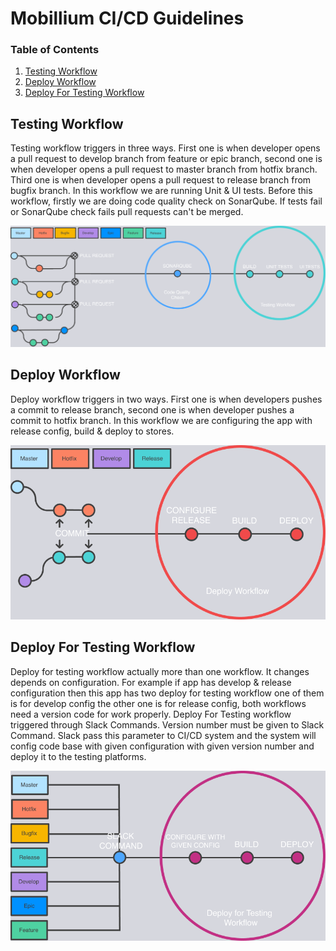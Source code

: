 

# Mobillium CI/CD Guidelines

### Table of Contents

1. [Testing Workflow](#testing)
1. [Deploy Workflow](#release-bugfix)
1. [Deploy For Testing Workflow](#hotfix)


<a name="testing"></a>
## Testing Workflow

Testing workflow triggers in three ways. First one is when developer opens a pull request to develop branch from feature or epic branch, second one is when developer opens a pull request to master branch from hotfix branch. Third one is when developer opens a pull request to release branch from bugfix branch. In this workflow we are running Unit & UI tests. Before this workflow, firstly we are doing code quality check on SonarQube. If tests fail or SonarQube check fails pull requests can't be merged.

![](Images/testing.png)

<a name="deploy"></a>
## Deploy Workflow

Deploy workflow triggers in two ways. First one is when developers pushes a commit to release branch, second one is when developer pushes a commit to hotfix branch. In this workflow we are configuring the app with release config, build & deploy to stores.

![](Images/deploy.png)

<a name="deploy-for-testing"></a>
## Deploy For Testing Workflow

Deploy for testing workflow actually more than one workflow. It changes depends on configuration. For example if app has develop & release configuration then this app has two deploy for testing workflow one of them is for develop config the other one is for release config, both workflows need a version code for work properly. Deploy For Testing workflow triggered through Slack Commands. Version number must be given to Slack Command. Slack pass this parameter to CI/CD system and the system will config code base with given configuration with given version number and deploy it to the testing platforms.

![](Images/deploy-for-testing.png)

